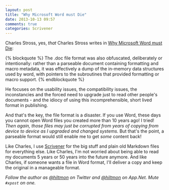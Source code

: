 ```yaml
---
layout: post
title: "Why Microsoft Word must Die"
date: 2013-10-13 09:57
comments: true
categories: Scrivener
---
```


Charles Stross, yes, *that* Charles Stross writes in [Why Microsoft Word must Die](http://www.antipope.org/charlie/blog-static/2013/10/why-microsoft-word-must-die.html):

{% blockquote %}
The .doc file format was also obfuscated, deliberately or intentionally: rather than a parseable document containing formatting and macro metadata, it was effectively a dump of the in-memory data structures used by word, with pointers to the subroutines that provided formatting or macro support.
{% endblockquote %}

He focuses on the usability issues, the compatibility issues, the inconstancies and the forced need to upgrade just to read other people's documents - and the idiocy of using this incomprehensible, short lived format in publishing. 

And that's the key, the file format is a disaster. If you use Word, these days you cannot open Word files you created more than 10 years ago! I tried! *Then again, those files may just be corrupted from years of copying from device to device as I upgraded and changed systems.* But that's the point, a parseable format would still enable me to get *some* content back!

Like Charles, I use [Scrivener](http://www.literatureandlatte.com) for the big stuff and plain old Markdown files for everything else. Like Charles, I'm not worried about being able to read my documents 5 years or 50 years into the future anymore. And like Charles, if someone wants a file in Word format, I'll deliver a copy and keep the original in a manageable format.

*Follow the author as [@hiltmon](http://https://twitter.com/hiltmon) on Twitter and [@hiltmon](http://alpha.app.net/hiltmon) on App.Net. Mute `#xpost` on one.*